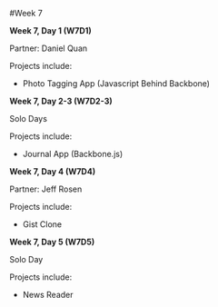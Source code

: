 #Week 7

**Week 7, Day 1 (W7D1)**

Partner: Daniel Quan

Projects include:

* Photo Tagging App (Javascript Behind Backbone)

**Week 7, Day 2-3 (W7D2-3)**

Solo Days

Projects include:

* Journal App (Backbone.js)

**Week 7, Day 4 (W7D4)**

Partner: Jeff Rosen

Projects include:

* Gist Clone
 
**Week 7, Day 5 (W7D5)**

Solo Day

Projects include:

* News Reader
